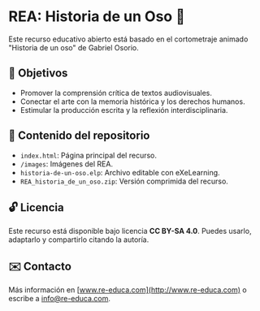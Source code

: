# REA: Historia de un Oso 🐻

Este recurso educativo abierto está basado en el cortometraje animado "Historia de un oso" de Gabriel Osorio.

## 🎯 Objetivos
- Promover la comprensión crítica de textos audiovisuales.
- Conectar el arte con la memoria histórica y los derechos humanos.
- Estimular la producción escrita y la reflexión interdisciplinaria.

## 📂 Contenido del repositorio
- `index.html`: Página principal del recurso.
- `/images`: Imágenes del REA.
- `historia-de-un-oso.elp`: Archivo editable con eXeLearning.
- `REA_historia_de_un_oso.zip`: Versión comprimida del recurso.

## 🔓 Licencia
Este recurso está disponible bajo licencia **CC BY-SA 4.0**. Puedes usarlo, adaptarlo y compartirlo citando la autoría.

## ✉️ Contacto
Más información en [www.re-educa.com](http://www.re-educa.com) o escribe a info@re-educa.com.
